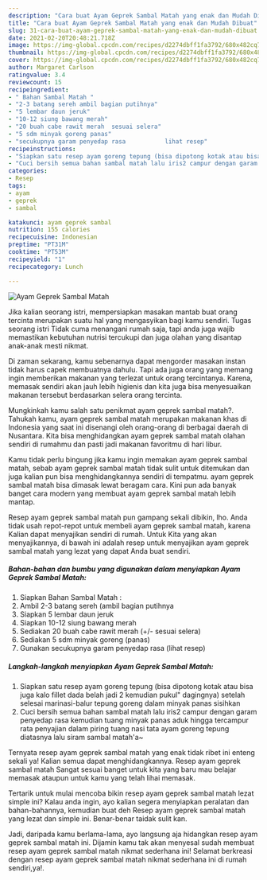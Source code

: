 ```yaml
---
description: "Cara buat Ayam Geprek Sambal Matah yang enak dan Mudah Dibuat"
title: "Cara buat Ayam Geprek Sambal Matah yang enak dan Mudah Dibuat"
slug: 31-cara-buat-ayam-geprek-sambal-matah-yang-enak-dan-mudah-dibuat
date: 2021-02-20T20:48:21.718Z
image: https://img-global.cpcdn.com/recipes/d2274dbff1fa3792/680x482cq70/ayam-geprek-sambal-matah-foto-resep-utama.jpg
thumbnail: https://img-global.cpcdn.com/recipes/d2274dbff1fa3792/680x482cq70/ayam-geprek-sambal-matah-foto-resep-utama.jpg
cover: https://img-global.cpcdn.com/recipes/d2274dbff1fa3792/680x482cq70/ayam-geprek-sambal-matah-foto-resep-utama.jpg
author: Margaret Carlson
ratingvalue: 3.4
reviewcount: 15
recipeingredient:
- " Bahan Sambal Matah "
- "2-3 batang sereh ambil bagian putihnya"
- "5 lembar daun jeruk"
- "10-12 siung bawang merah"
- "20 buah cabe rawit merah  sesuai selera"
- "5 sdm minyak goreng panas"
- "secukupnya garam penyedap rasa           lihat resep"
recipeinstructions:
- "Siapkan satu resep ayam goreng tepung (bisa dipotong kotak atau bisa juga kalo fillet dada belah jadi 2 kemudian pukul&#34; dagingnya) setelah selesai marinasi-balur tepung goreng dalam minyak panas sisihkan"
- "Cuci bersih semua bahan sambal matah lalu iris2 campur dengan garam penyedap rasa kemudian tuang minyak panas aduk hingga tercampur rata penyajian dalam piring tuang nasi tata ayam goreng tepung diatasnya lalu siram sambal matah&#39;a~"
categories:
- Resep
tags:
- ayam
- geprek
- sambal

katakunci: ayam geprek sambal 
nutrition: 155 calories
recipecuisine: Indonesian
preptime: "PT31M"
cooktime: "PT53M"
recipeyield: "1"
recipecategory: Lunch

---
```



![Ayam Geprek Sambal Matah](https://img-global.cpcdn.com/recipes/d2274dbff1fa3792/680x482cq70/ayam-geprek-sambal-matah-foto-resep-utama.jpg)

Jika kalian seorang istri, mempersiapkan masakan mantab buat orang tercinta merupakan suatu hal yang mengasyikan bagi kamu sendiri. Tugas seorang istri Tidak cuma menangani rumah saja, tapi anda juga wajib memastikan kebutuhan nutrisi tercukupi dan juga olahan yang disantap anak-anak mesti nikmat.

Di zaman  sekarang, kamu sebenarnya dapat mengorder masakan instan tidak harus capek membuatnya dahulu. Tapi ada juga orang yang memang ingin memberikan makanan yang terlezat untuk orang tercintanya. Karena, memasak sendiri akan jauh lebih higienis dan kita juga bisa menyesuaikan makanan tersebut berdasarkan selera orang tercinta. 



Mungkinkah kamu salah satu penikmat ayam geprek sambal matah?. Tahukah kamu, ayam geprek sambal matah merupakan makanan khas di Indonesia yang saat ini disenangi oleh orang-orang di berbagai daerah di Nusantara. Kita bisa menghidangkan ayam geprek sambal matah olahan sendiri di rumahmu dan pasti jadi makanan favoritmu di hari libur.

Kamu tidak perlu bingung jika kamu ingin memakan ayam geprek sambal matah, sebab ayam geprek sambal matah tidak sulit untuk ditemukan dan juga kalian pun bisa menghidangkannya sendiri di tempatmu. ayam geprek sambal matah bisa dimasak lewat beragam cara. Kini pun ada banyak banget cara modern yang membuat ayam geprek sambal matah lebih mantap.

Resep ayam geprek sambal matah pun gampang sekali dibikin, lho. Anda tidak usah repot-repot untuk membeli ayam geprek sambal matah, karena Kalian dapat menyajikan sendiri di rumah. Untuk Kita yang akan menyajikannya, di bawah ini adalah resep untuk menyajikan ayam geprek sambal matah yang lezat yang dapat Anda buat sendiri.

<!--inarticleads1-->

##### Bahan-bahan dan bumbu yang digunakan dalam menyiapkan Ayam Geprek Sambal Matah:

1. Siapkan  Bahan Sambal Matah :
1. Ambil 2-3 batang sereh (ambil bagian putihnya
1. Siapkan 5 lembar daun jeruk
1. Siapkan 10-12 siung bawang merah
1. Sediakan 20 buah cabe rawit merah (+/- sesuai selera)
1. Sediakan 5 sdm minyak goreng (panas)
1. Gunakan secukupnya garam penyedap rasa           (lihat resep)




<!--inarticleads2-->

##### Langkah-langkah menyiapkan Ayam Geprek Sambal Matah:

1. Siapkan satu resep ayam goreng tepung (bisa dipotong kotak atau bisa juga kalo fillet dada belah jadi 2 kemudian pukul&#34; dagingnya) setelah selesai marinasi-balur tepung goreng dalam minyak panas sisihkan
1. Cuci bersih semua bahan sambal matah lalu iris2 campur dengan garam penyedap rasa kemudian tuang minyak panas aduk hingga tercampur rata penyajian dalam piring tuang nasi tata ayam goreng tepung diatasnya lalu siram sambal matah&#39;a~




Ternyata resep ayam geprek sambal matah yang enak tidak ribet ini enteng sekali ya! Kalian semua dapat menghidangkannya. Resep ayam geprek sambal matah Sangat sesuai banget untuk kita yang baru mau belajar memasak ataupun untuk kamu yang telah lihai memasak.

Tertarik untuk mulai mencoba bikin resep ayam geprek sambal matah lezat simple ini? Kalau anda ingin, ayo kalian segera menyiapkan peralatan dan bahan-bahannya, kemudian buat deh Resep ayam geprek sambal matah yang lezat dan simple ini. Benar-benar taidak sulit kan. 

Jadi, daripada kamu berlama-lama, ayo langsung aja hidangkan resep ayam geprek sambal matah ini. Dijamin kamu tak akan menyesal sudah membuat resep ayam geprek sambal matah nikmat sederhana ini! Selamat berkreasi dengan resep ayam geprek sambal matah nikmat sederhana ini di rumah sendiri,ya!.

